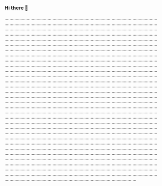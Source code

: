 ### Hi there 👋

...............................................................................................................................................................................................................................................................................................................................................................................................................................................................................................................................................................................................................................................................................................................................................................................................................................................................................................................................................................................................................................................................................................................................................................................................................................................................................................................................................................................................................................................................................................................................................................................................................................................................................................................................................................................................................................................................................................................................................................................................................................................................................................................................................................................................................................................................................................................................................................................................................................................................................................................................................................................................................................................................................................................................................................................................................................................................................................................................................................................................................................................................................................................................................................................................................................................................................................................................................................................................................................................................................................................................................................................................................................................................................................................................................................................................................................................................................................................................................................................................................................................................................................................